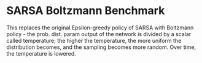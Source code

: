 # SARSA Boltzmann Benchmark

This replaces the original Epsilon-greedy policy of SARSA with Boltzmann policy - the prob. dist. param output of the network is divided by a scalar called temperature; the higher the temperature, the more uniform the distribution becomes, and the sampling becomes more random. Over time, the temperature is lowered.